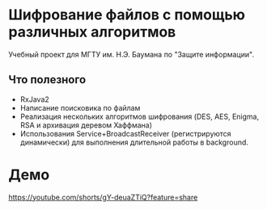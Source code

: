# Шифрование файлов с помощью различных алгоритмов

Учебный проект для МГТУ им. Н.Э. Баумана по "Защите информации".

## Что полезного
- RxJava2
- Написание поисковика по файлам
- Реализация нескольких алгоритмов шифрования (DES, AES, Enigma, RSA и архивация деревом Хаффмана)
- Использования Service+BroadcastReceiver (регистрируются динамически) для выполнения длительной работы в background. 

# Демо
https://youtube.com/shorts/gY-deuaZTiQ?feature=share